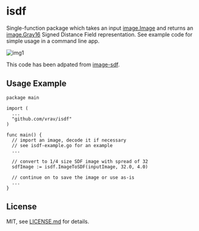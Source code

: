 # isdf

Single-function package which takes an input [image.Image](https://godoc.org/image#Image) and returns an [image.Gray16](https://godoc.org/image#Gray16) Signed Distance Field representation. See example code for simple usage in a command line app.

![img1](http://i.imgur.com/bNI5Ujc.png)

This code has been adpated from [image-sdf](https://github.com/mattdesl/image-sdf).

## Usage Example

```
package main

import (
  ...
  "github.com/vrav/isdf"
)

func main() {
  // import an image, decode it if necessary
  // see isdf-example.go for an example
  ...
  
  // convert to 1/4 size SDF image with spread of 32
  sdfImage := isdf.ImageToSDF(inputImage, 32.0, 4.0)
  
  // continue on to save the image or use as-is
  ...
}
```

## License

MIT, see [LICENSE.md](http://github.com/vrav/isdf/blob/master/LICENSE.md) for details.
